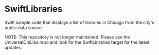 # SwiftLibraries
Swift sample code that displays a list of libraries in Chicago from the city's public data source

NOTE: This repository is not longer maintained. Please see the UniversalChiLibs repo and look for the SwiftLinraries target for the latest updates.
